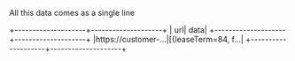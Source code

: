 All this data comes as a single line

+--------------------+--------------------+
|                 url|                data|
+--------------------+--------------------+
|https://customer-...|[{leaseTerm=84, f...|
+--------------------+--------------------+
